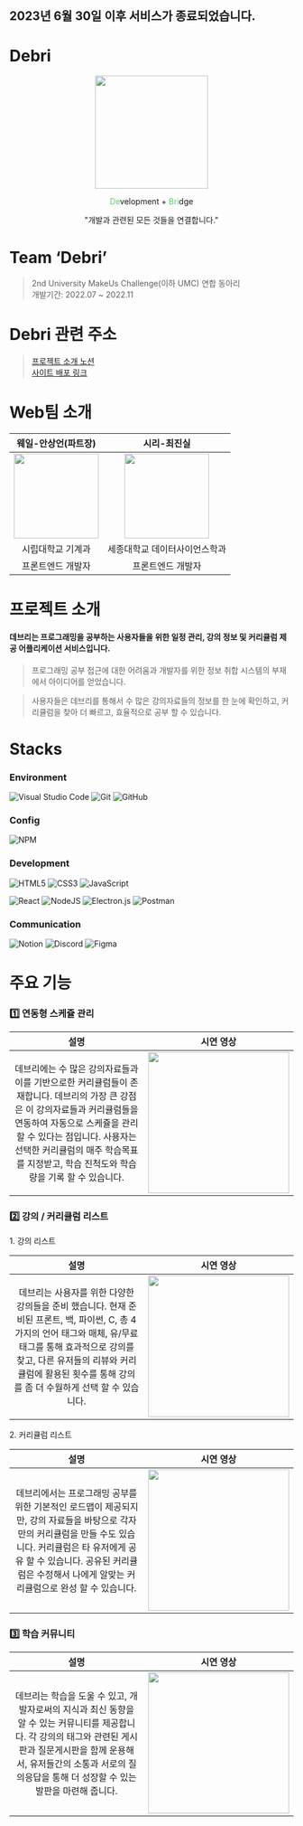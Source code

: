 ## 2023년 6월 30일 이후 서비스가 종료되었습니다.

# Debri

<div align="center">
  <img src="https://avatars.githubusercontent.com/u/108606862?s=200&v=4" style="width:200px; margin: 0 auto"/>
  <p><span style="color:#66CC66">De</span>velopment + <span style="color:#66CC66">Bri</span>dge</p>
  <div>"개발과 관련된 모든 것들을 연결합니다."</div>
</div>

# Team ‘Debri’
> 2nd University MakeUs Challenge(이하 UMC) 연합 동아리  
> 개발기간: 2022.07 ~ 2022.11

# Debri 관련 주소
> [프로젝트 소개 노션](https://canary-lunch-ad0.notion.site/Team-Debri-8e136b78ee4f40bfb6d3a35ebab42f49)  
> [사이트 배포 링크](https://main--serene-wisp-ad6d50.netlify.app/)

# Web팀 소개
| 웨일-안상언(파트장) | 시리-최진실 |
| :------------------------------------------------------------------------------: | :------------------------------------------------------------------------------: |
| <img src="https://canary-lunch-ad0.notion.site/image/https%3A%2F%2Fs3-us-west-2.amazonaws.com%2Fsecure.notion-static.com%2F6c43316e-e853-4111-9826-3c0b69ee7b72%2Fphoto_2022-08-24_21-32-32.jpg?table=block&id=ee7fe4a1-f546-407f-b6f8-0d66877ba9f2&spaceId=ec4b1f8e-46a4-4fba-a137-4f22efc10e86&width=770&userId=&cache=v2" style="width:150px; margin: 0 auto"/> | <img src="https://canary-lunch-ad0.notion.site/image/https%3A%2F%2Fs3-us-west-2.amazonaws.com%2Fsecure.notion-static.com%2Ff58a7eb3-0d8b-45b4-87b7-563f7f3031d1%2FUntitled.jpeg?table=block&id=e2cab65a-4afc-4f6e-b478-3ceeb8233849&spaceId=ec4b1f8e-46a4-4fba-a137-4f22efc10e86&width=1920&userId=&cache=v2" style="width:150px; margin: 0 auto"/> |
| 시립대학교 기계과 | 세종대학교 데이터사이언스학과 |
| 프론트엔드 개발자 | 프론트엔드 개발자 |

# 프로젝트 소개
#### 데브리는 프로그래밍을 공부하는 사용자들을 위한 일정 관리, 강의 정보 및 커리큘럼 제공 어플리케이션 서비스입니다.

> 프로그래밍 공부 접근에 대한 어려움과 개발자를 위한 정보 취합 시스템의 부재에서 아이디어를 얻었습니다.

> 사용자들은 데브리를 통해서 수 많은 강의자료들의 정보를 한 눈에 확인하고, 커리큘럼을 찾아 더 빠르고, 효율적으로 공부 할 수 있습니다.


# Stacks
### Environment
![Visual Studio Code](https://img.shields.io/badge/Visual%20Studio%20Code-0078d7.svg?style=for-the-badge&logo=visual-studio-code&logoColor=white)
![Git](https://img.shields.io/badge/git-%23F05033.svg?style=for-the-badge&logo=git&logoColor=white)
![GitHub](https://img.shields.io/badge/github-%23121011.svg?style=for-the-badge&logo=github&logoColor=white)

### Config
![NPM](https://img.shields.io/badge/NPM-%23CB3837.svg?style=for-the-badge&logo=npm&logoColor=white)

### Development
![HTML5](https://img.shields.io/badge/html5-%23E34F26.svg?style=for-the-badge&logo=html5&logoColor=white)
![CSS3](https://img.shields.io/badge/css3-%231572B6.svg?style=for-the-badge&logo=css3&logoColor=white)
![JavaScript](https://img.shields.io/badge/javascript-%23323330.svg?style=for-the-badge&logo=javascript&logoColor=%23F7DF1E)

![React](https://img.shields.io/badge/react-%2320232a.svg?style=for-the-badge&logo=react&logoColor=%2361DAFB)
![NodeJS](https://img.shields.io/badge/node.js-6DA55F?style=for-the-badge&logo=node.js&logoColor=white)
![Electron.js](https://img.shields.io/badge/Electron-191970?style=for-the-badge&logo=Electron&logoColor=white)
![Postman](https://img.shields.io/badge/Postman-FF6C37?style=for-the-badge&logo=postman&logoColor=white)

### Communication
![Notion](https://img.shields.io/badge/Notion-%23000000.svg?style=for-the-badge&logo=notion&logoColor=white)
![Discord](https://img.shields.io/badge/Discord-%235865F2.svg?style=for-the-badge&logo=discord&logoColor=white)
![Figma](https://img.shields.io/badge/figma-%23F24E1E.svg?style=for-the-badge&logo=figma&logoColor=white)


# 주요 기능
### 1️⃣ 연동형 스케쥴 관리
| 설명 | 시연 영상|
| :------------: | :------------: |
|데브리에는 수 많은 강의자료들과 이를 기반으로한 커리큘럼들이 존재합니다. 데브리의 가장 큰 강점은 이 강의자료들과 커리큘럼들을 연동하여 자동으로 스케쥴을 관리 할 수 있다는 점입니다. 사용자는 선택한 커리큘럼의 매주 학습목표를 지정받고, 학습 진척도와 학습량을 기록 할 수 있습니다.| <img src="https://file.notion.so/f/s/553d565c-69ef-42c4-bed0-de96bbd682af/1.gif?id=d5dedcd3-5ef6-470b-b914-c0528d7e878c&table=block&spaceId=ec4b1f8e-46a4-4fba-a137-4f22efc10e86&expirationTimestamp=1689494400000&signature=RX4JGdZ5y06mg0BUmjhTyEvu952mUaLMB4L5SIOqq3o&downloadName=1.gif" style="width:250px"/> |


### 2️⃣ 강의 / 커리큘럼 리스트
1\. 강의 리스트

| 설명 | 시연 영상|
| :------------: | :------------: |
|데브리는 사용자를 위한 다양한 강의들을 준비 했습니다. 현재 준비된 프론트, 백, 파이썬, C, 총 4가지의 언어 태그와 매체, 유/무료 태그를 통해 효과적으로 강의를 찾고, 다른 유저들의 리뷰와 커리큘럼에 활용된 횟수를 통해 강의를 좀 더 수월하게 선택 할 수 있습니다.| <img src="https://file.notion.so/f/s/2326d253-6a75-41a4-be74-15903d967f79/2.gif?id=4afd5f6e-4e41-41b7-9bca-e79500cd6ed0&table=block&spaceId=ec4b1f8e-46a4-4fba-a137-4f22efc10e86&expirationTimestamp=1689494400000&signature=3_IfW49QgdYXEzN4y3ocFWA6bT-_bGmnxIj_cG0Onfo&downloadName=2.gif" style="width:250px"/> |


2\. 커리큘럼 리스트

| 설명 | 시연 영상|
| :------------: | :------------: |
|데브리에서는 프로그래밍 공부를 위한 기본적인 로드맵이 제공되지만, 강의 자료들을 바탕으로 각자만의 커리큘럼을 만들 수도 있습니다. 커리큘럼은 타 유저에게 공유 할 수 있습니다. 공유된 커리큘럼은 수정해서 나에게 알맞는 커리큘럼으로 완성 할 수 있습니다.| <img src="https://file.notion.so/f/s/2e4007f2-90eb-481d-8df3-13e5f23b058c/4.gif?id=4c2425ed-6be5-4ae3-991d-3a513b34debc&table=block&spaceId=ec4b1f8e-46a4-4fba-a137-4f22efc10e86&expirationTimestamp=1689494400000&signature=pigZQKfdHCt8gw0urcMJx5SDx3JmZ6HeY5GCfbdnOyo&downloadName=4.gif" style="width: 250px"/> |


### 3️⃣ 학습 커뮤니티

| 설명 | 시연 영상|
| :------------: | :------------: |
|데브리는 학습을 도울 수 있고, 개발자로써의 지식과 최신 동향을 알 수 있는 커뮤니티를 제공합니다. 각 강의의 태그와 관련된 게시판과 질문게시판을 함께 운용해서, 유저들간의 소통과 서로의 질의응답을 통해 더 성장할 수 있는 발판을 마련해 줍니다.| <img src="https://file.notion.so/f/s/26f32ce1-32bc-4ae2-b93c-8111a3b72846/3.gif?id=c1833c76-f204-4775-9f0c-07401ed983aa&table=block&spaceId=ec4b1f8e-46a4-4fba-a137-4f22efc10e86&expirationTimestamp=1689494400000&signature=6aKP0DfZPzMq9zzjw5yYiROO7PAcla2Eu6lkOkFcaGE&downloadName=3.gif" style="width: 250px"/> |
